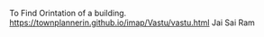 To Find Orintation of a building.
https://townplannerin.github.io/imap/Vastu/vastu.html
Jai Sai Ram
